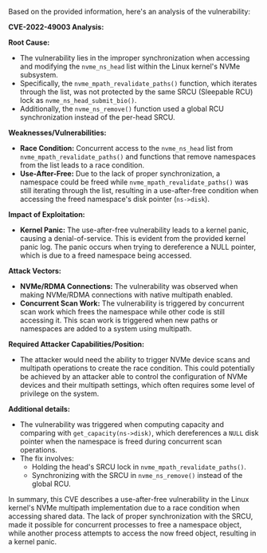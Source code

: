 Based on the provided information, here's an analysis of the vulnerability:

**CVE-2022-49003 Analysis:**

**Root Cause:**

*   The vulnerability lies in the improper synchronization when accessing and modifying the `nvme_ns_head` list within the Linux kernel's NVMe subsystem.
*   Specifically, the `nvme_mpath_revalidate_paths()` function, which iterates through the list, was not protected by the same SRCU (Sleepable RCU) lock as `nvme_ns_head_submit_bio()`.
*   Additionally, the `nvme_ns_remove()` function used a global RCU synchronization instead of the per-head SRCU.

**Weaknesses/Vulnerabilities:**

*   **Race Condition:** Concurrent access to the `nvme_ns_head` list from `nvme_mpath_revalidate_paths()` and functions that remove namespaces from the list leads to a race condition.
*   **Use-After-Free:** Due to the lack of proper synchronization, a namespace could be freed while `nvme_mpath_revalidate_paths()` was still iterating through the list, resulting in a use-after-free condition when accessing the freed namespace's disk pointer (`ns->disk`).

**Impact of Exploitation:**

*   **Kernel Panic:** The use-after-free vulnerability leads to a kernel panic, causing a denial-of-service. This is evident from the provided kernel panic log. The panic occurs when trying to dereference a NULL pointer, which is due to a freed namespace being accessed.

**Attack Vectors:**

*   **NVMe/RDMA Connections:** The vulnerability was observed when making NVMe/RDMA connections with native multipath enabled.
*   **Concurrent Scan Work:** The vulnerability is triggered by concurrent scan work which frees the namespace while other code is still accessing it. This scan work is triggered when new paths or namespaces are added to a system using multipath.

**Required Attacker Capabilities/Position:**

*   The attacker would need the ability to trigger NVMe device scans and multipath operations to create the race condition. This could potentially be achieved by an attacker able to control the configuration of NVMe devices and their multipath settings, which often requires some level of privilege on the system.

**Additional details:**

*   The vulnerability was triggered when computing capacity and comparing with `get_capacity(ns->disk)`, which dereferences a `NULL` disk pointer when the namespace is freed during concurrent scan operations.
*   The fix involves:
    *   Holding the head's SRCU lock in `nvme_mpath_revalidate_paths()`.
    *   Synchronizing with the SRCU in `nvme_ns_remove()` instead of the global RCU.

In summary, this CVE describes a use-after-free vulnerability in the Linux kernel's NVMe multipath implementation due to a race condition when accessing shared data. The lack of proper synchronization with the SRCU, made it possible for concurrent processes to free a namespace object, while another process attempts to access the now freed object, resulting in a kernel panic.